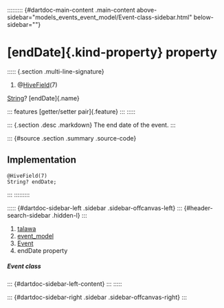 ::::::::: {#dartdoc-main-content .main-content above-sidebar="models_events_event_model/Event-class-sidebar.html" below-sidebar=""}
<div>

# [endDate]{.kind-property} property

</div>

::::: {.section .multi-line-signature}
<div>

1.  @[HiveField](https://pub.dev/documentation/hive/2.2.3/hive/HiveField-class.html)(7)

</div>

[String](https://api.flutter.dev/flutter/dart-core/String-class.html)?
[endDate]{.name}

::: features
[getter/setter pair]{.feature}
:::
:::::

::: {.section .desc .markdown}
The end date of the event.
:::

::: {#source .section .summary .source-code}
## Implementation

``` language-dart
@HiveField(7)
String? endDate;
```
:::
:::::::::

::::: {#dartdoc-sidebar-left .sidebar .sidebar-offcanvas-left}
::: {#header-search-sidebar .hidden-l}
:::

1.  [talawa](../../index.html)
2.  [event_model](../../models_events_event_model/)
3.  [Event](../../models_events_event_model/Event-class.html)
4.  endDate property

##### Event class

::: {#dartdoc-sidebar-left-content}
:::
:::::

::: {#dartdoc-sidebar-right .sidebar .sidebar-offcanvas-right}
:::
